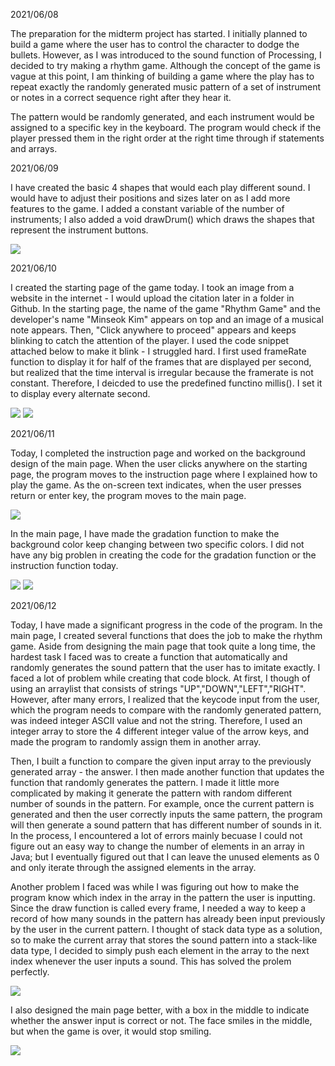 2021/06/08

The preparation for the midterm project has started. I initially planned to build a game where the user has to control the character to dodge the bullets. However, as I was introduced to the sound function of Processing, I decided to try making a rhythm game. Although the concept of the game is vague at this point, I am thinking of building a game where the play has to repeat exactly the randomly generated music pattern of a set of instrument or notes in a correct sequence right after they hear it. 

The pattern would be randomly generated, and each instrument would be assigned to a specific key in the keyboard. The program would check if the player pressed them in the right order at the right time through if statements and arrays. 


2021/06/09

I have created the basic 4 shapes that would each play different sound. I would have to adjust their positions and sizes later on as I add more features to the game. I added a constant variable of the number of instruments; I also added a void drawDrum() which draws the shapes that represent the instrument buttons.

![](https://github.com/MinseokKim0813/IntroToIM/blob/main/midtermProject/Screenshots/screenshot.PNG?raw=true)

2021/06/10

I created the starting page of the game today. I took an image from a website in the internet - I would upload the citation later in a folder in Github. In the starting page, the name of the game "Rhythm Game" and the developer's name "Minseok Kim" appears on top and an image of a musical note appears. Then, "Click anywhere to proceed" appears and keeps blinking to catch the attention of the player. I used the code snippet attached below to make it blink - I struggled hard. I first used frameRate function to display it for half of the frames that are displayed per second, but realized that the time interval is irregular because the framerate is not constant. Therefore, I deicded to use the predefined functino millis(). I set it to display every alternate second.

![](https://github.com/MinseokKim0813/IntroToIM/blob/main/midtermProject/Screenshots/startPage.PNG?raw=true)
![](https://github.com/MinseokKim0813/IntroToIM/blob/main/midtermProject/Screenshots/startPageCode.PNG?raw=true)

2021/06/11

Today, I completed the instruction page and worked on the background design of the main page. When the user clicks anywhere on the starting page, the program moves to the instruction page where I explained how to play the game. As the on-screen text indicates, when the user presses return or enter key, the program moves to the main page. 

![](https://github.com/MinseokKim0813/IntroToIM/blob/main/midtermProject/Screenshots/instruction.PNG?raw=true)

In the main page, I have made the gradation function to make the background color keep changing between two specific colors. I did not have any big problen in creating the code for the gradation function or the instruction function today.

![](https://github.com/MinseokKim0813/IntroToIM/blob/main/midtermProject/Screenshots/gradation.PNG?raw=true)
![](https://github.com/MinseokKim0813/IntroToIM/blob/main/midtermProject/Screenshots/gradation2.PNG?raw=true)

2021/06/12

Today, I have made a significant progress in the code of the program. In the main page, I created several functions that does the job to make the rhythm game. Aside from designing the main page that took quite a long time, the hardest task I faced was to create a function that automatically and randomly generates the sound pattern that the user has to imitate exactly. I faced a lot of problem while creating that code block. At first, I though of using an arraylist that consists of strings "UP","DOWN","LEFT","RIGHT". However, after many errors, I realized that the keycode input from the user, which the program needs to compare with the randomly generated pattern, was indeed integer ASCII value and not the string. Therefore, I used an integer array to store the 4 different integer value of the arrow keys, and made the program to randomly assign them in another array.

Then, I built a function to compare the given input array to the previously generated array - the answer. I then made another function that updates the function that randomly generates the pattern. I made it little more complicated by making it generate the pattern with random different number of sounds in the pattern. For example, once the current pattern is generated and then the user correctly inputs the same pattern, the program will then generate a sound pattern that has different number of sounds in it. In the process, I encountered a lot of errors mainly becuase I could not figure out an easy way to change the number of elements in an array in Java; but I eventually figured out that I can leave the unused elements as 0 and only iterate through the assigned elements in the array. 

Another problem I faced was while I was figuring out how to make the program know which index in the array in the pattern the user is inputting. Since the draw function is called every frame, I needed a way to keep a record of how many sounds in the pattern has already been input previously by the user in the current pattern. I thought of stack data type as a solution, so to make the current array that stores the sound pattern into a stack-like data type, I decided to simply push each element in the array to the next index whenever the user inputs a sound. This has solved the prolem perfectly.

![](https://github.com/MinseokKim0813/IntroToIM/blob/main/midtermProject/Screenshots/pushing.PNG?raw=true)

I also designed the main page better, with a box in the middle to indicate whether the answer input is correct or not. The face smiles in the middle, but when the game is over, it would stop smiling. 

![](https://github.com/MinseokKim0813/IntroToIM/blob/main/midtermProject/Screenshots/mainpage1.PNG?raw=true)


